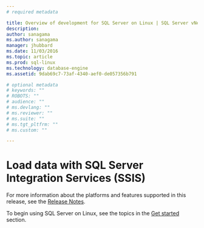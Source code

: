 ```yaml
---
# required metadata

title: Overview of development for SQL Server on Linux | SQL Server vNext CTP1
description: 
author: sanagama 
ms.author: sanagama 
manager: jhubbard
ms.date: 11/03/2016
ms.topic: article
ms.prod: sql-linux
ms.technology: database-engine
ms.assetid: 9dab69c7-73af-4340-aef0-de057356b791

# optional metadata
# keywords: ""
# ROBOTS: ""
# audience: ""
# ms.devlang: ""
# ms.reviewer: ""
# ms.suite: ""
# ms.tgt_pltfrm: ""
# ms.custom: ""

---
```

# Load data with SQL Server Integration Services (SSIS)

For more information about the platforms and features supported in this release, see the [Release Notes](sql-server-linux-release-notes.md).

To begin using SQL Server on Linux, see the topics in the [Get started](sql-server-linux-get-started-tutorial.md) section.
